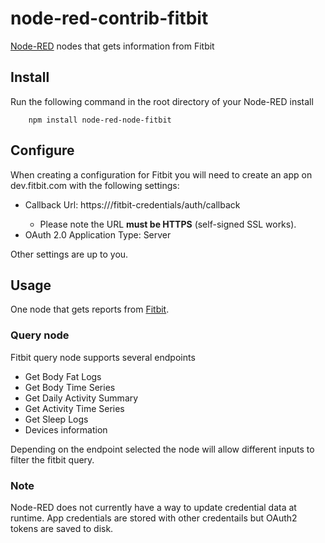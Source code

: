 # node-red-contrib-fitbit

<a href="http://nodered.org" target="_new">Node-RED</a> nodes that gets information from Fitbit

Install
-------

Run the following command in the root directory of your Node-RED install

        npm install node-red-node-fitbit

Configure
---------
When creating a configuration for Fitbit you will need to create an app on dev.fitbit.com with the following settings:
- Callback Url: https://<YOUR-NODE-RED-SERVER>/fitbit-credentials/auth/callback
  - Please note the URL **must be HTTPS** (self-signed SSL works).
- OAuth 2.0 Application Type: Server
      
Other settings are up to you.

Usage
-----

One node that gets reports from <a href="http://www.fitbit.com" target="_new">Fitbit</a>.

### Query node

Fitbit query node supports several endpoints
- Get Body Fat Logs
- Get Body Time Series
- Get Daily Activity Summary
- Get Activity Time Series
- Get Sleep Logs
- Devices information

Depending on the endpoint selected the node will allow different inputs to filter the fitbit query.

### Note
Node-RED does not currently have a way to update credential data at runtime. App credentials are stored with 
other credentails but OAuth2 tokens are saved to disk.
